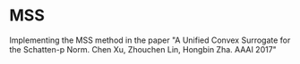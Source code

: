 # MSS
Implementing the MSS method in the paper "A Unified Convex Surrogate for the Schatten-p Norm. Chen Xu, Zhouchen Lin, Hongbin Zha. AAAI 2017"
